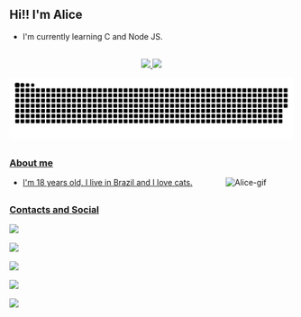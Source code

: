 ## Hi!!   I'm Alice

- I'm currently learning C and Node JS. 

<br>

<div align="center">
  <a href="https://github.com/Maliz30">
  <img height="160em" src="https://github-readme-stats.vercel.app/api?username=Maliz30&show_icons=true&theme=midnight-purple&include_all_commits=true&count_private=true"/>
  <img height="160em" src="https://github-readme-stats.vercel.app/api/top-langs/?username=Maliz30&layout=compact&langs_count=7&theme=midnight-purple"/>
</div>

 ![Snake animation](https://github.com/Maliz30/Maliz30/blob/output/github-contribution-grid-snake.svg)
  
##
  
### About me


<div>
  <img align= "right" height="120" width="120" alt="Alice-gif" src="https://user-images.githubusercontent.com/105389239/175746813-5e790a2a-6293-45a6-8463-e690cddb9eb7.gif">
</div>


- I'm 18 years old, I live in Brazil and I love cats.
  <br>

##
  
### Contacts and Social
  
  
  <!-- colocar imagens, alinhar gif e alinhar imagens -->
<div style="display: inline_block"> 
   <a href="https://www.linkedin.com/in/maria-alice-silva-1074411b9/" target="_blank"><img src="https://img.shields.io/badge/LinkedIn-0077B5?style=for-the-badge&logo=linkedin&logoColor=white" target="_blank"></a> 
  
   <a href="https://codepen.io/alice30/pens/showcase"><img src="https://img.shields.io/badge/Codepen-000000?style=for-the-badge&logo=codepen&logoColor=white0" target="_blank"></a>
  
   <a href = "mailto:marialice3003@gmail.com"><img src="https://img.shields.io/badge/-Gmail-%23333?style=for-the-badge&logo=gmail&logoColor=white" target="_blank"></a>
  
   <a href="https://www.instagram.com/m4ri_alice/" target="_blank"><img src="https://img.shields.io/badge/-Instagram-%23E4405F?style=for-the-badge&logo=instagram&logoColor=white" target="_blank"></a>
  
   <a href="https://www.twitch.tv/eu_alice3" target="_blank"><img src="https://img.shields.io/badge/Twitch-9146FF?style=for-the-badge&logo=twitch&logoColor=white" target="_blank"></a>
</div>



<!--

### Hi there 👋
**Maliz30/Maliz30** is a ✨ _special_ ✨ repository because its `README.md` (this file) appears on your GitHub profile.

Here are some ideas to get you started:

- 🔭 I’m currently working on ...
- 🌱 I’m currently learning ...
- 👯 I’m looking to collaborate on ...
- 🤔 I’m looking for help with ...
- 💬 Ask me about ...
- 📫 How to reach me: ...
- 😄 Pronouns: ...
- ⚡ Fun fact: ...
-->

